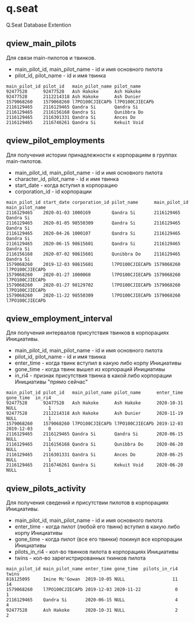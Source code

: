 # q.seat
Q.Seat Database Extention

## qview_main_pilots
Для связи main-пилотов и твинков.
* main_pilot_id, main_pilot_name - id и имя основного пилота
* pilot_id, pilot_name - id и имя твинка
```
main_pilot_id pilot_id   main_pilot_name pilot_name
92477528      92477528   Ash Hakoke      Ash Hakoke
92477528      2112214318 Ash Hakoke      Ash Dunier
1579068260    1579068260 l7PO100CJIECAPb l7PO100CJIECAPb
2116129465    2116129465 Qandra Si       Qandra Si
2116129465    2116156168 Qandra Si       Qunibbra Do
2116129465    2116301331 Qandra Si       Ances Do
2116129465    2116746261 Qandra Si       Kekuit Void
```

## qview_pilot_employments
Для получения истории принадлежности к корпорациям в группах main-пилотов.
* main_pilot_id, main_pilot_name - id и имя основного пилота
* character_id, pilot_name - id и имя твинка
* start_date - когда вступил в корпорацию
* corporation_id - id корпорации
```
main_pilot_id start_date corporation_id pilot_name      main_pilot_id main_pilot_name
2116129465    2020-01-03 1000169        Qandra Si       2116129465    Qandra Si
2116129465    2020-01-05 98550309       Qandra Si       2116129465    Qandra Si
2116129465    2020-04-26 1000107        Qandra Si       2116129465    Qandra Si
2116129465    2020-06-15 98615601       Qandra Si       2116129465    Qandra Si
2116156168    2020-07-02 98615601       Qunibbra Do     2116129465    Qandra Si
1579068260    2019-12-03 98615601       l7PO100CJIECAPb 1579068260    l7PO100CJIECAPb
1579068260    2020-01-27 1000060        l7PO100CJIECAPb 1579068260    l7PO100CJIECAPb
1579068260    2020-01-27 98129702       l7PO100CJIECAPb 1579068260    l7PO100CJIECAPb
1579068260    2020-11-22 98550309       l7PO100CJIECAPb 1579068260    l7PO100CJIECAPb
```

## qview_employment_interval
Для получения интервалов присутствия твинков в корпорациях Инициативы.
* main_pilot_id, main_pilot_name - id и имя основного пилота
* pilot_id, pilot_name - id и имя твинка
* enter_time - когда твинк вступил в какую либо корпу Инициативы
* gone_time - когда твинк вышел из корпораций Инициативы
* in_ri4 - признак присутствия твинка в какой либо корпорации Инициативы "прямо сейчас"
```
main_pilot_id pilot_id   main_pilot_name pilot_name      enter_time gone_time  in_ri4
92477528      92477528   Ash Hakoke      Ash Hakoke      2020-10-31 NULL            1
92477528      2112214318 Ash Hakoke      Ash Dunier      2020-11-19 NULL            1
1579068260    1579068260 l7PO100CJIECAPb l7PO100CJIECAPb 2019-12-03 2019-12-03      0
2116129465    2116129465 Qandra Si       Qandra Si       2020-06-15 NULL            1
2116129465    2116156168 Qandra Si       Qunibbra Do     2020-06-20 NULL            1
2116129465    2116301331 Qandra Si       Ances Do        2020-06-25 NULL            1
2116129465    2116746261 Qandra Si       Kekuit Void     2020-06-20 NULL            1
```

## qview_pilots_activity
Для получения сведений и присутствии пилотов в корпорациях Инициативы.
* main_pilot_id, main_pilot_name - id и имя основного пилота
* enter_time - когда пилот (любой его твинк) вступил в какую либо корпу Инициативы
* gone_time - когда пилот (все его твинки) покинул все корпорации Инициативы
* pilots_in_ri4 - кол-во твинков пилота в корпорациях Инициативы
* twins - кол-во зарегистрированных ткинков пилота
```
main_pilot_id main_pilot_name enter_time gone_time  pilots_in_ri4 twins
816125095     Imine Mc'Gowan  2019-10-05 NULL                  11    14
1579068260    l7PO100CJIECAPb 2019-12-03 2020-11-22             0     1
2116129465    Qandra Si       2020-06-15 NULL                   4     4
92477528      Ash Hakoke      2020-10-31 NULL                   2     2
```

